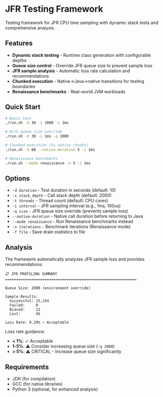# JFR Testing Framework

Testing framework for JFR CPU time sampling with dynamic stack tests and comprehensive analysis.

## Features

- **Dynamic stack testing** - Runtime class generation with configurable depths
- **Queue size control** - Override JFR queue size to prevent sample loss
- **JFR sample analysis** - Automatic loss rate calculation and recommendations
- **Chunked execution** - Native→Java→native transitions for testing boundaries
- **Renaissance benchmarks** - Real-world JVM workloads

## Quick Start

```bash
# Basic test
./run.sh -d 30 -s 1000 -i 1ms

# With queue size override
./run.sh -d 30 -i 1ms -q 2000

# Chunked execution (5s native chunks)
./run.sh -d 60 --native-duration 5 -i 1ms

# Renaissance benchmarks
./run.sh --mode renaissance -n 5 -i 1ms
```

## Options

- `-d duration` - Test duration in seconds (default: 10)
- `-s stack_depth` - Call stack depth (default: 2000)
- `-t threads` - Thread count (default: CPU cores)
- `-i interval` - JFR sampling interval (e.g., 1ms, 100us)
- `-q size` - JFR queue size override (prevents sample loss)
- `--native-duration` - Native call duration before returning to Java
- `--mode renaissance` - Run Renaissance benchmarks instead
- `-n iterations` - Benchmark iterations (Renaissance mode)
- `-f file` - Save drain statistics to file

## Analysis

The framework automatically analyzes JFR sample loss and provides recommendations:

```
📋 JFR PROFILING SUMMARY
============================================================

Queue Size: 2000 (environment override)

Sample Results:
  Successful: 15,234
  Failed:     0
  Biased:     12
  Lost:       45

Loss Rate: 0.29% ✓ Acceptable
```

Loss rate guidance:
- **< 1%**: ✓ Acceptable
- **1-5%**: ⚠️ Consider increasing queue size (`-q 2000`)
- **> 5%**: ⚠️ CRITICAL - Increase queue size significantly

## Requirements

- JDK (for compilation)
- GCC (for native libraries)
- Python 3 (optional, for enhanced analysis)
